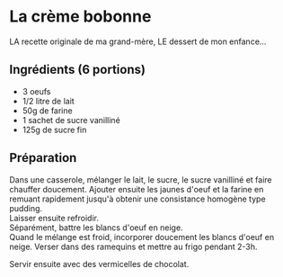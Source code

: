 # La crème bobonne

LA recette originale de ma grand-mère, LE dessert de mon enfance...

## Ingrédients (6 portions)
- 3 oeufs
- 1/2 litre de lait
- 50g de farine
- 1 sachet de sucre vanilliné
- 125g de sucre fin

## Préparation
Dans une casserole, mélanger le lait, le sucre, le sucre vanilliné et faire chauffer doucement. Ajouter ensuite les jaunes d'oeuf et la farine en remuant rapidement jusqu'à obtenir une consistance homogène type pudding.  
Laisser ensuite refroidir.  
Séparément, battre les blancs d'oeuf en neige.  
Quand le mélange est froid, incorporer doucement les blancs d'oeuf en neige. Verser dans des ramequins et mettre au frigo pendant 2-3h.  

Servir ensuite avec des vermicelles de chocolat.
